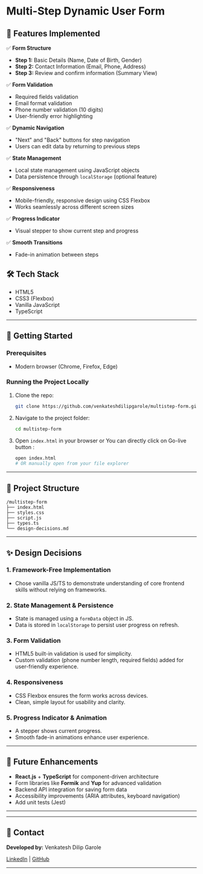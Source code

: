 # Multi-Step Dynamic User Form

## 🌟 Features Implemented

✅ **Form Structure**
- **Step 1:** Basic Details (Name, Date of Birth, Gender)
- **Step 2:** Contact Information (Email, Phone, Address)
- **Step 3:** Review and confirm information (Summary View)

✅ **Form Validation**
- Required fields validation
- Email format validation
- Phone number validation (10 digits)
- User-friendly error highlighting

✅ **Dynamic Navigation**
- "Next" and "Back" buttons for step navigation
- Users can edit data by returning to previous steps

✅ **State Management**
- Local state management using JavaScript objects
- Data persistence through `localStorage` (optional feature)

✅ **Responsiveness**
- Mobile-friendly, responsive design using CSS Flexbox
- Works seamlessly across different screen sizes

✅ **Progress Indicator**
- Visual stepper to show current step and progress

✅ **Smooth Transitions**
- Fade-in animation between steps

## 🛠️ Tech Stack
- HTML5
- CSS3 (Flexbox)
- Vanilla JavaScript
- TypeScript

---

## 🚀 Getting Started

### Prerequisites
- Modern browser (Chrome, Firefox, Edge)

### Running the Project Locally
1. Clone the repo:
    ```bash
    git clone https://github.com/venkateshdilipgarole/multistep-form.git
    ```
2. Navigate to the project folder:
    ```bash
    cd multistep-form
    ```
3. Open `index.html` in your browser or You can directly click on Go-live button :
    ```bash
    open index.html
    # OR manually open from your file explorer
    ```

---

## 📁 Project Structure
```
/multistep-form
├── index.html
├── styles.css
├── script.js
├── types.ts
└── design-decisions.md

```

---

## ✨ Design Decisions

### 1. **Framework-Free Implementation**
- Chose vanilla JS/TS to demonstrate understanding of core frontend skills without relying on frameworks.

### 2. **State Management & Persistence**
- State is managed using a `formData` object in JS.
- Data is stored in `localStorage` to persist user progress on refresh.

### 3. **Form Validation**
- HTML5 built-in validation is used for simplicity.
- Custom validation (phone number length, required fields) added for user-friendly experience.

### 4. **Responsiveness**
- CSS Flexbox ensures the form works across devices.
- Clean, simple layout for usability and clarity.

### 5. **Progress Indicator & Animation**
- A stepper shows current progress.
- Smooth fade-in animations enhance user experience.

---

## 🔮 Future Enhancements
- **React.js** + **TypeScript** for component-driven architecture
- Form libraries like **Formik** and **Yup** for advanced validation
- Backend API integration for saving form data
- Accessibility improvements (ARIA attributes, keyboard navigation)
- Add unit tests (Jest)

---



---

## 🤝 Contact
**Developed by:** Venkatesh Dilip Garole 

[LinkedIn](https://www.linkedin.com/in/venkatesh-dilip-garole-b61a0b25b/) | [GitHub](https://github.com/venkateshdilipgarole?tab=repositories)

---

